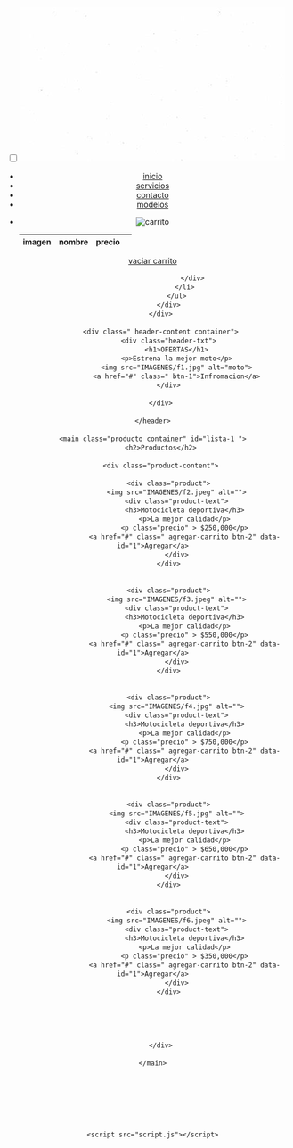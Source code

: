 <!DOCTYPE html>
<html lang= "es">
<head> 
    <meta charse=" UTF-8">
    <title> URBAN MOTO</title>
    <link rel= "stylesheet"   href="style.css">  



</head>
<body> 
    <header class= "header">
        <div class="menu container">
            <input type="checkbox"id="menu"/>
            <label for = "menu">
                <img src="IMAGENES/menu.jpg"  class="menu.icono">
            </label>
            <nav class="navbar">
                <ul>
                    <li><a href="#">inicio </a></li>
                    <li><a href="#">servicios </a></li>
                    <li><a href="#">contacto</a></li>
                    <li><a href="#">modelos</a></li>
                </ul>
            </nav>
            <div>
                <ul>
                    <li class="submeno">
                        <img src="IMAGENES/carrito 2.avif" id= "img-carrito" alt="carrito" width="33" height="auto">
                        <div id=" carrito">
                            <table id=" lista-carrito">
                                <thead>
                                    <tr>
                                        <th>imagen</th>
                                        <th>nombre</th>
                                        <th>precio</th>
                                        <th></th>
                                    </tr>
                                </thead>
                                <tbody></tbody>
                            </table>
                            <a href="#" class="btn-2" id="vaciar-carrito">vaciar carrito</a>
                                                            
                        </div>
                    </li>
                </ul>
            </div>
        </div>

        <div class=" header-content container">
            <div class="header-txt">
                <h1>OFERTAS</h1>
                <p>Estrena la mejor moto</p>
                <img src="IMAGENES/f1.jpg" alt="moto">
                <a href="#" class=" btn-1">Infromacion</a>
            </div>

        </div>

    </header>

    <main class="producto container" id="lista-1 ">
        <h2>Productos</h2>

        <div class="product-content">

            <div class="product">
                <img src="IMAGENES/f2.jpeg" alt="">
                <div class="product-text">
                    <h3>Motocicleta deportiva</h3>
                    <p>La mejor calidad</p>
                    <p class="precio" > $250,000</p>
                    <a href="#" class=" agregar-carrito btn-2" data-id="1">Agregar</a>
                </div>
            </div>

            
            <div class="product">
                <img src="IMAGENES/f3.jpeg" alt="">
                <div class="product-text">
                    <h3>Motocicleta deportiva</h3>
                    <p>La mejor calidad</p>
                    <p class="precio" > $550,000</p>
                    <a href="#" class=" agregar-carrito btn-2" data-id="1">Agregar</a>
                </div>
            </div>


            <div class="product">
                <img src="IMAGENES/f4.jpg" alt="">
                <div class="product-text">
                    <h3>Motocicleta deportiva</h3>
                    <p>La mejor calidad</p>
                    <p class="precio" > $750,000</p>
                    <a href="#" class=" agregar-carrito btn-2" data-id="1">Agregar</a>
                </div>
            </div>


            <div class="product">
                <img src="IMAGENES/f5.jpg" alt="">
                <div class="product-text">
                    <h3>Motocicleta deportiva</h3>
                    <p>La mejor calidad</p>
                    <p class="precio" > $650,000</p>
                    <a href="#" class=" agregar-carrito btn-2" data-id="1">Agregar</a>
                </div>
            </div>

            
            <div class="product">
                <img src="IMAGENES/f6.jpeg" alt="">
                <div class="product-text">
                    <h3>Motocicleta deportiva</h3>
                    <p>La mejor calidad</p>
                    <p class="precio" > $350,000</p>
                    <a href="#" class=" agregar-carrito btn-2" data-id="1">Agregar</a>
                </div>
            </div>

      



        </div>

    </main>







    <script src="script.js"></script>
</body>  
</html>

